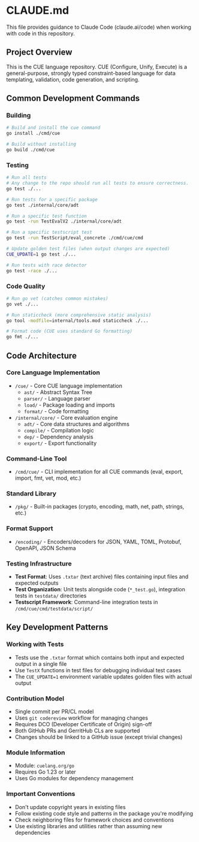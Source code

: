 # CLAUDE.md

This file provides guidance to Claude Code (claude.ai/code) when working with code in this repository.

## Project Overview

This is the CUE language repository. CUE (Configure, Unify, Execute) is a general-purpose, strongly typed constraint-based language for data templating, validation, code generation, and scripting.

## Common Development Commands

### Building
```bash
# Build and install the cue command
go install ./cmd/cue

# Build without installing
go build ./cmd/cue
```

### Testing

```bash
# Run all tests
# Any change to the repo should run all tests to ensure correctness.
go test ./...

# Run tests for a specific package
go test ./internal/core/adt

# Run a specific test function
go test -run TestEvalV2 ./internal/core/adt

# Run a specific testscript test
go test -run TestScript/eval_concrete ./cmd/cue/cmd

# Update golden test files (when output changes are expected)
CUE_UPDATE=1 go test ./...

# Run tests with race detector
go test -race ./...
```

### Code Quality
```bash
# Run go vet (catches common mistakes)
go vet ./...

# Run staticcheck (more comprehensive static analysis)
go tool -modfile=internal/tools.mod staticcheck ./...

# Format code (CUE uses standard Go formatting)
go fmt ./...
```

## Code Architecture

### Core Language Implementation
- `/cue/` - Core CUE language implementation
  - `ast/` - Abstract Syntax Tree
  - `parser/` - Language parser
  - `load/` - Package loading and imports
  - `format/` - Code formatting
- `/internal/core/` - Core evaluation engine
  - `adt/` - Core data structures and algorithms
  - `compile/` - Compilation logic
  - `dep/` - Dependency analysis
  - `export/` - Export functionality

### Command-Line Tool
- `/cmd/cue/` - CLI implementation for all CUE commands (eval, export, import, fmt, vet, mod, etc.)

### Standard Library
- `/pkg/` - Built-in packages (crypto, encoding, math, net, path, strings, etc.)

### Format Support
- `/encoding/` - Encoders/decoders for JSON, YAML, TOML, Protobuf, OpenAPI, JSON Schema

### Testing Infrastructure
- **Test Format**: Uses `.txtar` (text archive) files containing input files and expected outputs
- **Test Organization**: Unit tests alongside code (`*_test.go`), integration tests in `testdata/` directories
- **Testscript Framework**: Command-line integration tests in `/cmd/cue/cmd/testdata/script/`

## Key Development Patterns

### Working with Tests
- Tests use the `.txtar` format which contains both input and expected output in a single file
- Use `TestX` functions in test files for debugging individual test cases
- The `CUE_UPDATE=1` environment variable updates golden files with actual output

### Contribution Model
- Single commit per PR/CL model
- Uses `git codereview` workflow for managing changes
- Requires DCO (Developer Certificate of Origin) sign-off
- Both GitHub PRs and GerritHub CLs are supported
- Changes should be linked to a GitHub issue (except trivial changes)

### Module Information
- Module: `cuelang.org/go`
- Requires Go 1.23 or later
- Uses Go modules for dependency management

### Important Conventions
- Don't update copyright years in existing files
- Follow existing code style and patterns in the package you're modifying
- Check neighboring files for framework choices and conventions
- Use existing libraries and utilities rather than assuming new dependencies